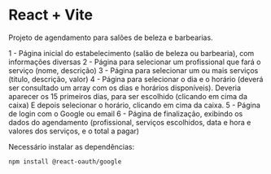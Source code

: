 # React + Vite

Projeto de agendamento para salões de beleza e barbearias.

1 - Página inicial do estabelecimento (salão de beleza ou barbearia), com informações diversas
2 - Página para selecionar um profissional que fará o serviço (nome, descrição)
3 - Página para selecionar um ou mais serviços (titulo, descrição, valor)
4 - Página para selecionar o dia e o horário (deverá ser consultado um array com os dias e horários disponíveis). Deveria aparecer os 15 primeiros dias, para ser escolhido (clicando em cima da caixa) E depois selecionar o horário, clicando em cima da caixa.
5 - Página de login com o Google ou email
6 - Página de finalização, exibindo os dados do agendamento (profissional, serviços escolhidos, data e hora e valores dos serviços, e o total a pagar)

Necessário instalar as dependências:

```bash
npm install @react-oauth/google
```
